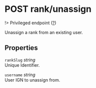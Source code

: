 # <span class="badge badge-light">POST</span> <span class="badge badge-light">rank/unassign</span>

!> Privileged endpoint ([?](privileged.md))

Unassign a rank from an existing user.

## Properties

`rankSlug` *string*  
Unique Identifier.

`username` *string*  
User IGN to unassign from.



